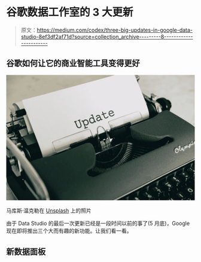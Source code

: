 # 谷歌数据工作室的 3 大更新

> 原文：<https://medium.com/codex/three-big-updates-in-google-data-studio-8ef3df2af71d?source=collection_archive---------8----------------------->

## 谷歌如何让它的商业智能工具变得更好

![](img/451222e508db418631b9f6b4caa3847a.png)

马库斯·温克勒在 [Unsplash](https://unsplash.com/s/photos/news?utm_source=unsplash&utm_medium=referral&utm_content=creditCopyText) 上的照片

由于 Data Studio 的最后一次更新已经是一段时间以前的事了(5 月底)，Google 现在即将推出三个大而有趣的新功能。让我们看一看。

## 新数据面板